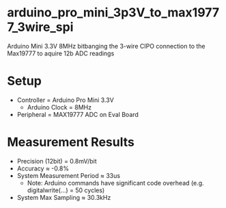 # arduino_pro_mini_3p3V_to_max19777_3wire_spi
 Arduino Mini 3.3V 8MHz bitbanging the 3-wire CIPO connection to the Max19777 to aquire 12b ADC readings

# Setup #
* Controller = Arduino Pro Mini 3.3V
  * Arduino Clock = 8MHz
* Peripheral = MAX19777 ADC on Eval Board

# Measurement Results #
* Precision (12bit) = 0.8mV/bit
* Accuracy ≈ -0.8%
* System Measurement Period ≈ 33us
  * Note: Arduino commands have significant code overhead (e.g. digitalwrite(...) = 50 cycles)
* System Max Sampling ≈ 30.3kHz
